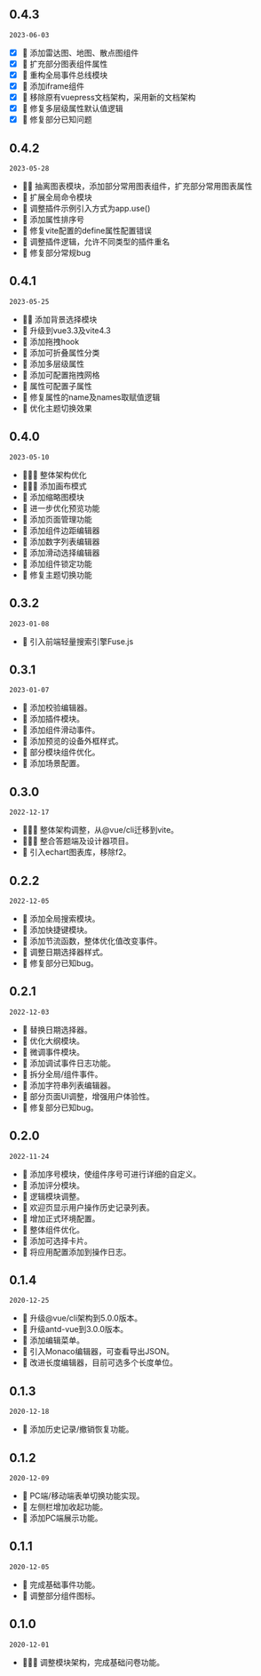
## 0.4.3

`2023-06-03`

- [x] 🌟 添加雷达图、地图、散点图组件
- [x] 🌟 扩充部分图表组件属性
- [x] 🌟 重构全局事件总线模块
- [x] 🌟 添加iframe组件
- [x] 🌟 移除原有vuepress文档架构，采用新的文档架构
- [x] 🔧 修复多层级属性默认值逻辑
- [x] 🔧 修复部分已知问题

## 0.4.2

`2023-05-28`

- 🌟🌟 抽离图表模块，添加部分常用图表组件，扩充部分常用图表属性
- 🌟 扩展全局命令模块
- 🌟 调整插件示例引入方式为app.use()
- 🌟 添加属性排序号
- 🔧 修复vite配置的define属性配置错误
- 🔧 调整插件逻辑，允许不同类型的插件重名
- 🔧 修复部分常规bug

## 0.4.1

`2023-05-25`

- 🌟🌟 添加背景选择模块
- 🌟 升级到vue3.3及vite4.3
- 🌟 添加拖拽hook
- 🌟 添加可折叠属性分类
- 🌟 添加多层级属性
- 🌟 添加可配置拖拽网格
- 🌟 属性可配置子属性
- 🌟 修复属性的name及names取赋值逻辑
- 🎨 优化主题切换效果

## 0.4.0

`2023-05-10`

- 🎉🎉🎉 整体架构优化
- 🎉🎉🎉 添加画布模式
- 🌟 添加缩略图模块
- 🌟 进一步优化预览功能
- 🌟 添加页面管理功能
- 🌟 添加组件边距编辑器
- 🌟 添加数字列表编辑器
- 🌟 添加滑动选择编辑器
- 🌟 添加组件锁定功能
- 🔧 修复主题切换功能

## 0.3.2

`2023-01-08`

- 🌟 引入前端轻量搜索引擎Fuse.js

## 0.3.1

`2023-01-07`

- 🌟 添加校验编辑器。
- 🌟 添加插件模块。
- 🌟 添加组件滑动事件。
- 🎨 添加预览的设备外框样式。
- 🔧 部分模块组件优化。
- 🔧 添加场景配置。

## 0.3.0

`2022-12-17`

- 🎉🎉🎉 整体架构调整，从@vue/cli迁移到vite。
- 🎉🎉🎉 整合答题端及设计器项目。
- 🌟 引入echart图表库，移除f2。

## 0.2.2

`2022-12-05`

- 🎉 添加全局搜索模块。
- 🎉 添加快捷键模块。
- 🌟 添加节流函数，整体优化值改变事件。
- 🎨 调整日期选择器样式。
- 🔧 修复部分已知bug。

## 0.2.1

`2022-12-03`

- 🌟 替换日期选择器。
- 🌟 优化大纲模块。
- 🌟 微调事件模块。
- 🌟 添加调试事件日志功能。
- 🌟 拆分全局/组件事件。
- 🌟 添加字符串列表编辑器。
- 🎨 部分页面UI调整，增强用户体验性。
- 🔧 修复部分已知bug。

## 0.2.0

`2022-11-24`

- 🎉 添加序号模块，使组件序号可进行详细的自定义。
- 🎉 添加评分模块。
- 🌟 逻辑模块调整。
- 🌟 欢迎页显示用户操作历史记录列表。
- 🌟 增加正式环境配置。
- 🌟 整体组件优化。
- 🌟 添加可选择卡片。
- 🌟 将应用配置添加到操作日志。

## 0.1.4

`2020-12-25`

- 🎉 升级@vue/cli架构到5.0.0版本。
- 🎉 升级antd-vue到3.0.0版本。
- 🌟 添加编辑菜单。
- 🌟 引入Monaco编辑器，可查看导出JSON。
- 🌟 改进长度编辑器，目前可选多个长度单位。

## 0.1.3

`2020-12-18`

- 🌟 添加历史记录/撤销恢复功能。

## 0.1.2

`2020-12-09`

- 🌟 PC端/移动端表单切换功能实现。
- 🌟 左侧栏增加收起功能。
- 🌟 添加PC端展示功能。

## 0.1.1

`2020-12-05`

- 🌟 完成基础事件功能。
- 🎨 调整部分组件图标。

## 0.1.0

`2020-12-01`

- 🎉🎉🎉 调整模块架构，完成基础问卷功能。